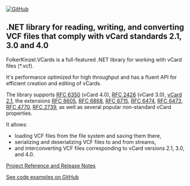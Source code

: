 [![GitHub](https://img.shields.io/github/license/FolkerKinzel/VCards)](https://github.com/FolkerKinzel/VCards/blob/master/LICENSE)

## .NET library for reading, writing, and converting VCF files that comply with vCard standards 2.1, 3.0 and 4.0
FolkerKinzel.VCards is a full-featured .NET library for working with vCard files (*.vcf).

It's performance optimized for high throughput and has a fluent API for efficient creation and editing of vCards.

The library supports [RFC 6350](https://tools.ietf.org/html/rfc6350) (vCard 4.0), [RFC 2426](https://tools.ietf.org/html/rfc2426) (vCard 3.0), [vCard 2.1](https://web.archive.org/web/20120501162958/http://www.imc.org/pdi/vcard-21.doc), the extensions [RFC 8605](https://datatracker.ietf.org/doc/html/rfc8605), [RFC 6868](https://datatracker.ietf.org/doc/html/rfc6868), [RFC 6715](https://tools.ietf.org/html/rfc6715), [RFC 6474](https://tools.ietf.org/html/rfc6474), [RFC 6473](https://tools.ietf.org/html/rfc6473), [RFC 4770](https://tools.ietf.org/html/rfc4770), [RFC 2739](https://tools.ietf.org/html/rfc2739), as well as several popular non-standard vCard properties.

It allows:
- loading VCF files from the file system and saving them there,
- serializing and deserializing VCF files to and from streams,
- and interconverting VCF files corresponding to vCard versions 2.1, 3.0, and 4.0.


[Project Reference and Release Notes](https://github.com/FolkerKinzel/VCards/releases/tag/v7.2.1)

[See code examples on GitHub](https://github.com/FolkerKinzel/VCards)